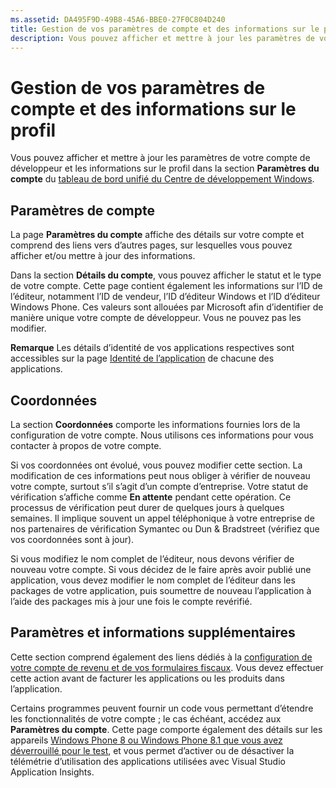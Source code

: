 ```yaml
---
ms.assetid: DA495F9D-49B8-45A6-BBE0-27F0C804D240
title: Gestion de vos paramètres de compte et des informations sur le profil
description: Vous pouvez afficher et mettre à jour les paramètres de votre compte de développeur et les informations sur le profil dans la section Paramètres du compte du tableau de bord unifié du Centre de développement Windows.
---
```

# Gestion de vos paramètres de compte et des informations sur le profil

Vous pouvez afficher et mettre à jour les paramètres de votre compte de développeur et les informations sur le profil dans la section **Paramètres du compte** du [tableau de bord unifié du Centre de développement Windows](https://msdn.microsoft.com/library/windows/apps/Mt169843).

## Paramètres de compte

La page **Paramètres du compte** affiche des détails sur votre compte et comprend des liens vers d’autres pages, sur lesquelles vous pouvez afficher et/ou mettre à jour des informations.

Dans la section **Détails du compte**, vous pouvez afficher le statut et le type de votre compte. Cette page contient également les informations sur l’ID de l’éditeur, notamment l’ID de vendeur, l’ID d’éditeur Windows et l’ID d’éditeur Windows Phone. Ces valeurs sont allouées par Microsoft afin d’identifier de manière unique votre compte de développeur. Vous ne pouvez pas les modifier.

**Remarque** Les détails d’identité de vos applications respectives sont accessibles sur la page [Identité de l’application](https://msdn.microsoft.com/library/windows/apps/Mt148561) de chacune des applications.

## Coordonnées

La section **Coordonnées** comporte les informations fournies lors de la configuration de votre compte. Nous utilisons ces informations pour vous contacter à propos de votre compte.

Si vos coordonnées ont évolué, vous pouvez modifier cette section. La modification de ces informations peut nous obliger à vérifier de nouveau votre compte, surtout s’il s’agit d’un compte d’entreprise. Votre statut de vérification s’affiche comme **En attente** pendant cette opération. Ce processus de vérification peut durer de quelques jours à quelques semaines. Il implique souvent un appel téléphonique à votre entreprise de nos partenaires de vérification Symantec ou Dun & Bradstreet (vérifiez que vos coordonnées sont à jour).

Si vous modifiez le nom complet de l’éditeur, nous devons vérifier de nouveau votre compte. Si vous décidez de le faire après avoir publié une application, vous devez modifier le nom complet de l’éditeur dans les packages de votre application, puis soumettre de nouveau l’application à l’aide des packages mis à jour une fois le compte revérifié.

## Paramètres et informations supplémentaires

Cette section comprend également des liens dédiés à la [configuration de votre compte de revenu et de vos formulaires fiscaux](https://msdn.microsoft.com/library/windows/apps/Bg124529). Vous devez effectuer cette action avant de facturer les applications ou les produits dans l’application.

Certains programmes peuvent fournir un code vous permettant d’étendre les fonctionnalités de votre compte ; le cas échéant, accédez aux **Paramètres du compte**. Cette page comporte également des détails sur les appareils [Windows Phone 8 ou Windows Phone 8.1 que vous avez déverrouillé pour le test](http://go.microsoft.com/fwlink/p/?LinkId=533897), et vous permet d’activer ou de désactiver la télémétrie d’utilisation des applications utilisées avec Visual Studio Application Insights.



<!--HONumber=Mar16_HO1-->


